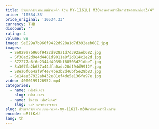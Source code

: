 ```yaml
---
title: ประแจกระแทกแบบนิวเมติก (รุ่น MY-1161L) M30ความสามารถในการขันสลักเกลียว3/4"
price: '10534.33'
price_original: '10534.33'
currency: THB
discount: ''
rating: 4
volume: 89
image: Se029a7b966f9422d928a1d7d392aeb68Z.jpg
images:
  - Se029a7b966f9422d928a1d7d392aeb68Z.jpg
  - Sf38ad2d9e4d4481d9011a8f2d814c2e2d.jpg
  - S72277a6f6e2344d4939bf88503d21dbeT.jpg
  - Sa307fa2b637a44dfa0adc20d194d9912Y.jpg
  - S8ea6f664af9f4e74be3b2d46bf5e29b83.jpg
  - Se14aa57922ab432e81ef4de5e136fa97e.jpg
video: 4000199126952.mp4
categories:
  - name: เฟอร์นิเจอร์
    slug: เฟอร-เจอร
  - name: ชิ้นส่วน เฟอร์นิเจอร์
    slug: นส-วน-เฟอร-เจอร
slug: ประแจกระแทกแบบน-วเมต-my-1161l-m30ความสามารถในการข
encode: oBftKzU
lang: th
---
```

  